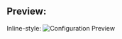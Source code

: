 Preview:
--------

Inline-style:
![Configuration Preview](https://cloud.githubusercontent.com/assets/5807118/7103496/6b2ca480-e077-11e4-929b-638b2ef23606.png)
